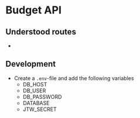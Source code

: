 # Budget API

## Understood routes
* 

## Development
* Create a `.env`-file and add the following variables
  * DB_HOST
  * DB_USER
  * DB_PASSWORD
  * DATABASE
  * JTW_SECRET

